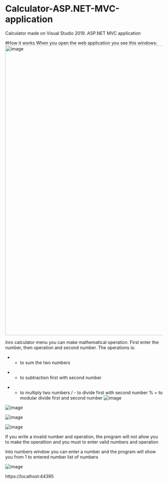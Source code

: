# Calculator-ASP.NET-MVC-application

Calculator made on Visual Studio 2019. ASP.NET MVC application

#How it works
When you open the web application you see this windows:
<img width="927" alt="image" src="https://user-images.githubusercontent.com/98225837/183407715-d18006b5-980d-4d23-808b-63b3480797d0.png">

Inro calculator menu you can make mathematical operation. First enter the number, then operation and second number. The operations is:
+ - to sum the two numbers
- - to subtraction first with second number
* - to multiply two numbers
/ - to divide first with second number
% = to modular divide first and second number
![image](https://user-images.githubusercontent.com/98225837/183408639-1ff86048-9d65-427f-9170-8a36a7176bae.png)

![image](https://user-images.githubusercontent.com/98225837/183408770-b6c8dfe2-761a-42ae-aa3f-9f32f11a063a.png)

![image](https://user-images.githubusercontent.com/98225837/183408883-389ff268-fb7e-4cee-8b42-faaaaf86fab2.png)

![image](https://user-images.githubusercontent.com/98225837/183408946-3cdb2a37-ce6b-4567-b9a0-9c77f84ff91a.png)


If you write a invalid number and operation, the program will not allow you to make the operattion and you must to enter valid numbers and operation

Into numbers window you can enter a number and the program will show you from 1 to entered number list of numbers

![image](https://user-images.githubusercontent.com/98225837/183409057-42945baf-0fb2-431d-881c-9efde1339f9a.png)

https://localhost:44395
